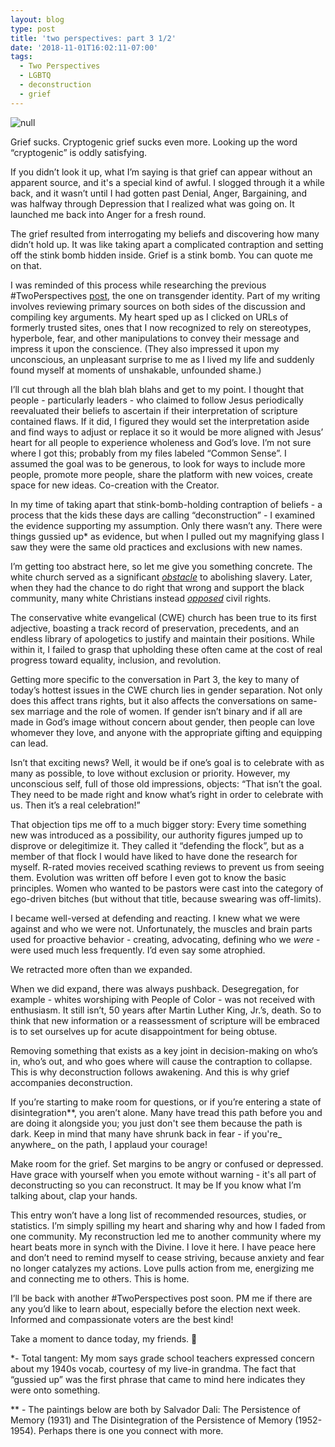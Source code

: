 ```yaml
---
layout: blog
type: post
title: 'two perspectives: part 3 1/2'
date: '2018-11-01T16:02:11-07:00'
tags:
  - Two Perspectives
  - LGBTQ
  - deconstruction
  - grief
---
```

![null](/images/uploads/dali-image.jpg)

Grief sucks. Cryptogenic grief sucks even more. Looking up the word “cryptogenic” is oddly satisfying. 

If you didn’t look it up, what I’m saying is that grief can appear without an apparent source, and it's a special kind of awful. I slogged through it a while back, and it wasn’t until I had gotten past Denial, Anger, Bargaining, and was halfway through Depression that I realized what was going on. It launched me back into Anger for a fresh round.

The grief resulted from interrogating my beliefs and discovering how many didn’t hold up. It was like taking apart a complicated contraption and setting off the stink bomb hidden inside. Grief is a stink bomb. You can quote me on that.

I was reminded of this process while researching the previous #TwoPerspectives [post]((https://www.facebook.com/photo.php?fbid=10156755412187387&set=a.10150363403412387&type=3&permPage=1)), the one on transgender identity. Part of my writing involves reviewing primary sources on both sides of the discussion and compiling key arguments. My heart sped up as I clicked on URLs of formerly trusted sites, ones that I now recognized to rely on stereotypes, hyperbole, fear, and other manipulations to convey their message and impress it upon the conscience. (They also impressed it upon my unconscious, an unpleasant surprise to me as I lived my life and suddenly found myself at moments of unshakable, unfounded shame.)

I’ll cut through all the blah blah blahs and get to my point. I thought that people - particularly leaders - who claimed to follow Jesus periodically reevaluated their beliefs to ascertain if their interpretation of scripture contained flaws. If it did, I figured they would set the interpretation aside and find ways to adjust or replace it so it would be more aligned with Jesus’ heart for all people to experience wholeness and God’s love. I’m not sure where I got this; probably from my files labeled “Common Sense”. I assumed the goal was to be generous, to look for ways to include more people, promote more people, share the platform with new voices, create space for new ideas. Co-creation with the Creator.

In my time of taking apart that stink-bomb-holding contraption of beliefs - a process that the kids these days are calling “deconstruction” - I examined the evidence supporting my assumption. 
Only there wasn’t any. 
There were things gussied up* as evidence, but when I pulled out my magnifying glass I saw they were the same old practices and exclusions with new names.

I’m getting too abstract here, so let me give you something concrete. The white church served as a significant [_obstacle_](<https://www.christianitytoday.com/history/issues/issue-33/why-christians-supported-slavery.html and http://time.com/5171819/christianity-slavery-book-excerpt/>) to abolishing slavery. Later, when they had the chance to do right that wrong and support the black community, many white Christians instead [_opposed_](http://americanhistory.oxfordre.com/view/10.1093/acrefore/9780199329175.001.0001/acrefore-9780199329175-e-322) civil rights. 

The conservative white evangelical (CWE) church has been true to its first adjective, boasting a track record of preservation, precedents, and an endless library of apologetics to justify and maintain their positions. While within it, I failed to grasp that upholding these often came at the cost of real progress toward equality, inclusion, and revolution. 

Getting more specific to the conversation in Part 3, the key to many of today’s hottest issues in the CWE church lies in gender separation. Not only does this affect trans rights, but it also affects the conversations on same-sex marriage and the role of women. If gender isn’t binary and if all are made in God’s image without concern about gender, then people can love whomever they love, and anyone with the appropriate gifting and equipping can lead. 

Isn’t that exciting news‽ Well, it would be if one’s goal is to celebrate with as many as possible, to love without exclusion or priority. However, my unconscious self, full of those old impressions, objects: “That isn’t the goal. They need to be made right and know what’s right in order to celebrate with us. Then it’s a real celebration!”

That objection tips me off to a much bigger story: Every time something new was introduced as a possibility, our authority figures jumped up to disprove or delegitimize it. They called it “defending the flock”, but as a member of that flock I would have liked to have done the research for myself. R-rated movies received scathing reviews to prevent us from seeing them. Evolution was written off before I even got to know the basic principles. Women who wanted to be pastors were cast into the category of ego-driven bitches (but without that title, because swearing was off-limits). 

I became well-versed at defending and reacting. I knew what we were against and who we were not. Unfortunately, the muscles and brain parts used for proactive behavior - creating, advocating, defining who we _were_ - were used much less frequently. I’d even say some atrophied. 

We retracted more often than we expanded. 

When we did expand, there was always pushback. Desegregation, for example - whites worshiping with People of Color - was not received with enthusiasm. It still isn’t, 50 years after Martin Luther King, Jr.’s, death. So to think that new information or a reassessment of scripture will be embraced is to set ourselves up for acute disappointment for being obtuse. 

Removing something that exists as a key joint in decision-making on who’s in, who’s out, and who goes where will cause the contraption to collapse. This is why deconstruction follows awakening. And this is why grief accompanies deconstruction. 

If you’re starting to make room for questions, or if you’re entering a state of disintegration\*\*, you aren’t alone. Many have tread this path before you and are doing it alongside you; you just don't see them because the path is dark. Keep in mind that many have shrunk back in fear - if you're_ anywhere_ on the path, I applaud your courage!

Make room for the grief. Set margins to be angry or confused or depressed. Have grace with yourself when you emote without warning - it's all part of deconstructing so you can reconstruct. It may be If you know what I’m talking about, clap your hands. 

This entry won’t have a long list of recommended resources, studies, or statistics. I’m simply spilling my heart and sharing why and how I faded from one community. My reconstruction led me to another community where my heart beats more in synch with the Divine. I love it here. I have peace here and don’t need to remind myself to cease striving, because anxiety and fear no longer catalyzes my actions. Love pulls action from me, energizing me and connecting me to others. This is home.

I’ll be back with another #TwoPerspectives post soon. PM me if there are any you’d like to learn about, especially before the election next week. Informed and compassionate voters are the best kind!  

Take a moment to dance today, my friends. 
💙

\*- Total tangent: My mom says grade school teachers expressed concern about my 1940s vocab, courtesy of my live-in grandma. The fact that “gussied up” was the first phrase that came to mind here indicates they were onto something.

\*\* - The paintings below are both by Salvador Dali: The Persistence of Memory (1931) and The Disintegration of the Persistence of Memory (1952-1954). Perhaps there is one you connect with more.
